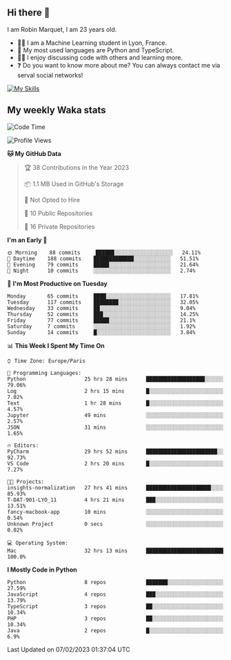 ## Hi there 👋

I am Robin Marquet, I am 23 years old.

- 👨‍💻 I am a Machine Learning student in Lyon, France.
- 🌱 My most used languages are Python and TypeScript.
- 👯‍♀️ I enjoy discussing code with others and learning more.
- ❓ Do you want to know more about me? You can always contact me via serval social networks!

[![My Skills](https://skillicons.dev/icons?i=html,css,docker,express,figma,firebase,graphql,nodejs,react,ts,vue,py,pytorch)](https://skillicons.dev)

## My weekly Waka stats

<!--START_SECTION:waka-->
![Code Time](http://img.shields.io/badge/Code%20Time-3%2C351%20hrs%2033%20mins-blue)

![Profile Views](http://img.shields.io/badge/Profile%20Views-5-blue)

**🐱 My GitHub Data** 

> 🏆 38 Contributions in the Year 2023
 > 
> 📦 1.1 MB Used in GitHub's Storage 
 > 
> 🚫 Not Opted to Hire
 > 
> 📜 10 Public Repositories 
 > 
> 🔑 16 Private Repositories  
 > 
**I'm an Early 🐤** 

```text
🌞 Morning    88 commits     ██████░░░░░░░░░░░░░░░░░░░   24.11% 
🌆 Daytime    188 commits    █████████████░░░░░░░░░░░░   51.51% 
🌃 Evening    79 commits     █████░░░░░░░░░░░░░░░░░░░░   21.64% 
🌙 Night      10 commits     ░░░░░░░░░░░░░░░░░░░░░░░░░   2.74%

```
📅 **I'm Most Productive on Tuesday** 

```text
Monday       65 commits     ████░░░░░░░░░░░░░░░░░░░░░   17.81% 
Tuesday      117 commits    ████████░░░░░░░░░░░░░░░░░   32.05% 
Wednesday    33 commits     ██░░░░░░░░░░░░░░░░░░░░░░░   9.04% 
Thursday     52 commits     ███░░░░░░░░░░░░░░░░░░░░░░   14.25% 
Friday       77 commits     █████░░░░░░░░░░░░░░░░░░░░   21.1% 
Saturday     7 commits      ░░░░░░░░░░░░░░░░░░░░░░░░░   1.92% 
Sunday       14 commits     █░░░░░░░░░░░░░░░░░░░░░░░░   3.84%

```


📊 **This Week I Spent My Time On** 

```text
⌚︎ Time Zone: Europe/Paris

💬 Programming Languages: 
Python                   25 hrs 28 mins      ███████████████████░░░░░░   79.06% 
Log                      2 hrs 15 mins       █░░░░░░░░░░░░░░░░░░░░░░░░   7.02% 
Text                     1 hr 28 mins        █░░░░░░░░░░░░░░░░░░░░░░░░   4.57% 
Jupyter                  49 mins             ░░░░░░░░░░░░░░░░░░░░░░░░░   2.57% 
JSON                     31 mins             ░░░░░░░░░░░░░░░░░░░░░░░░░   1.65%

🔥 Editors: 
PyCharm                  29 hrs 52 mins      ███████████████████████░░   92.73% 
VS Code                  2 hrs 20 mins       █░░░░░░░░░░░░░░░░░░░░░░░░   7.27%

🐱‍💻 Projects: 
insights-normalization   27 hrs 41 mins      █████████████████████░░░░   85.93% 
T-DAT-901-LYO_11         4 hrs 21 mins       ███░░░░░░░░░░░░░░░░░░░░░░   13.51% 
fancy-macbook-app        10 mins             ░░░░░░░░░░░░░░░░░░░░░░░░░   0.54% 
Unknown Project          0 secs              ░░░░░░░░░░░░░░░░░░░░░░░░░   0.02%

💻 Operating System: 
Mac                      32 hrs 13 mins      █████████████████████████   100.0%

```

**I Mostly Code in Python** 

```text
Python                   8 repos             ███████░░░░░░░░░░░░░░░░░░   27.59% 
JavaScript               4 repos             ███░░░░░░░░░░░░░░░░░░░░░░   13.79% 
TypeScript               3 repos             ██░░░░░░░░░░░░░░░░░░░░░░░   10.34% 
PHP                      3 repos             ██░░░░░░░░░░░░░░░░░░░░░░░   10.34% 
Java                     2 repos             █░░░░░░░░░░░░░░░░░░░░░░░░   6.9%

```



 Last Updated on 07/02/2023 01:37:04 UTC
<!--END_SECTION:waka-->
